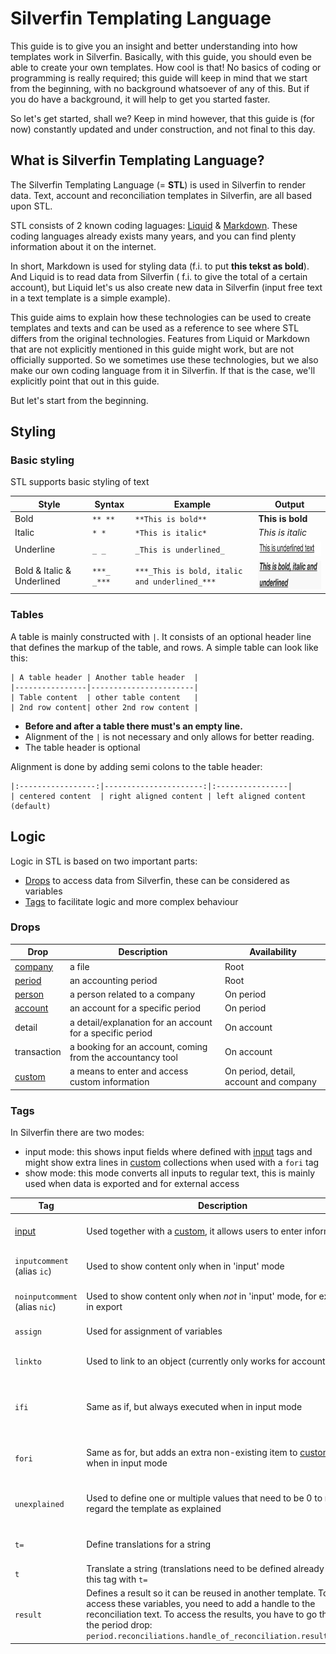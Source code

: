 # Silverfin Templating Language

This guide is to give you an insight and better understanding into how templates work in Silverfin. Basically, with this guide, you should even be able to create your own templates. How cool is that! No basics of coding or programming is really required; this guide will keep in mind that we start from the beginning, with no background whatsoever of any of this. But if you do have a background, it will help to get you started faster.  

So let's get started, shall we? Keep in mind however, that this guide is (for now) constantly updated and under construction, and not final to this day. 

## What is Silverfin Templating Language? 

The Silverfin Templating Language (= **STL**) is used in Silverfin to render data. Text, account and reconciliation templates in Silverfin, are all based upon STL.  

STL consists of 2 known coding laguages: 
[Liquid](https://shopify.github.io/liquid/) & [Markdown](https://daringfireball.net/projects/markdown/syntax). These coding languages already exists many years, and you can find plenty information about it on the internet.  

In short, Markdown is used for styling data (f.i. to put **this tekst as bold**). And Liquid is to read data from Silverfin ( f.i. to give the total of a certain account), but Liquid let's us also create new data in Silverfin (input free text in a text template is a simple example). 

This guide aims to explain how these technologies can be used to create templates and texts and can be used as a reference to see where STL differs from the original technologies. Features from Liquid or Markdown that are not explicitly mentioned in this guide might work, but are not officially supported. So we sometimes use these technologies, but we also make our own coding language from it in Silverfin. If that is the case, we'll explicitly point that out in this guide.

But let's start from the beginning. 

## Styling

### Basic styling

STL supports basic styling of text

| Style       | Syntax  | Example                 | Output
| ----------- | ------- | ----------------------- | -------
| Bold        | `** **` | `**This is bold**`      | **This is bold**
| Italic      | `* *`   | `*This is italic*`      | *This is italic*
| Underline   | `_ _`   | `_This is underlined_`  | <img src="images/style_underlined.png" height="23" width="181">
| Bold & Italic & Underlined | `***_ _***` | `***_This is bold, italic and underlined_***` |  <img src="images/style_bold_italic_underlined.png" height="46" width="181">



### Tables

A table is mainly constructed with `|`. It consists of an optional header line that defines the markup of the table, and rows. A simple table can look like this:

```
| A table header | Another table header  |
|----------------|-----------------------|
| Table content  | other table content   |
| 2nd row content| other 2nd row content |
```

* **Before and after a table there must's an empty line.**
* Alignment of the `|` is not necessary and only allows for better reading.
* The table header is optional

Alignment is done by adding semi colons to the table header:

```
|:-----------------:|----------------------:|:----------------|
| centered content  | right aligned content | left aligned content (default)
```




## Logic

Logic in STL is based on two important parts:

* [Drops](#drops) to access data from Silverfin, these can be considered as variables
* [Tags](#tags) to facilitate logic and more complex behaviour

### Drops

| Drop        | Description  | Availability
| ----------- | ------------ | ---------
| [company](https://github.com/GetSilverfin/sf-templates/blob/master/drops/company.md) | a file | Root
| [period](https://github.com/GetSilverfin/sf-templates/blob/master/drops/period.md)   | an accounting period | Root
| [person](https://github.com/GetSilverfin/sf-templates/blob/master/drops/person.md)      | a person related to a company | On period
| [account](https://github.com/GetSilverfin/sf-templates/blob/master/drops/account.md) | an account for a specific period | On period
| detail      | a detail/explanation for an account for a specific period  | On account
| transaction | a booking for an account, coming from the accountancy tool | On account
| [custom](https://github.com/GetSilverfin/sf-templates/blob/master/drops/custom.md)      | a means to enter and access custom information | On period, detail, account and company

### Tags

In Silverfin there are two modes:

* input mode: this shows input fields where defined with [input](https://github.com/GetSilverfin/sf-templates/blob/master/tags/input.md) tags and might show extra lines in [custom](https://github.com/GetSilverfin/sf-templates/blob/master/drops/custom.md) collections when used with a `fori` tag
* show mode: this mode converts all inputs to regular text, this is mainly used when data is exported and for external access

| Tag         | Description  | Example
| ----------- | ------------ | ----------
| [input](https://github.com/GetSilverfin/sf-templates/blob/master/tags/input.md) | Used together with a [custom](https://github.com/GetSilverfin/sf-templates/blob/master/drops/custom.md), it allows users to enter information | `{% input custom.some.thing as:currency %}
| `inputcomment` (alias `ic`) | Used to show content only when in 'input'   mode  | `{% ic %} this is only shown when not in input mode {% endic %}`
| `noinputcomment` (alias `nic`) | Used to show content only when *not* in 'input' mode, for example in export | `{% nic %} this is only shown in input mode {% endnic %}`
| `assign` | Used for assignment of variables | `{% assign name_of_var = 4 %}`
| `linkto` | Used to link to an object (currently only works for accounts)| `{% linkto account %}this is linked to an account{% endlinkto %}`
| `ifi`    | Same as if, but always executed when in input mode | `{% ifi some_var != blank %}this is shown when in input mode or some_var is filled in{% endifi %}`
| `fori`   | Same as for, but adds an extra non-existing item to [custom](https://github.com/GetSilverfin/sf-templates/blob/master/drops/custom.md) drops when in input mode | `{% fori item in custom.items %}{% input item.title %}{% endfori %}`
| `unexplained` | Used to define one or multiple values that need to be 0 to make regard the template as explained | `{% unexplained current_account.value-details_sum as:indicator %}`
| `t=` | Define translations for a string | `{% t= "a text" nl:"een tekst" fr:"un texte" en:"a text" %}`
| `t`  | Translate a string (translations need to be defined already before this tag with `t=` | `{% t "a text" %}`
| `result` | Defines a result so it can be reused in another template. To access these variables, you need to add a handle to the reconciliation text. To access the results, you have to go through the period drop: `period.reconciliations.handle_of_reconciliation.results.total` | `{% result 'total' 123 %}`
